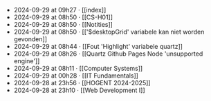 - 2024-09-29 at 09h27 · [[index]]
- 2024-09-29 at 08h50 · [[CS-H01]]
- 2024-09-29 at 08h50 · [[Notities]]
- 2024-09-29 at 08h50 · [['$desktopGrid' variabele kan niet worden gevonden]]
- 2024-09-29 at 08h44 · [[Fout 'Highlight' variabele quartz]]
- 2024-09-29 at 08h26 · [[Quartz Github Pages Node 'unsupported engine']]
- 2024-09-29 at 08h11 · [[Computer Systems]]
- 2024-09-29 at 00h28 · [[IT Fundamentals]]
- 2024-09-28 at 23h56 · [[HOGENT 2024-2025]]
- 2024-09-28 at 23h10 · [[Web Development I]]
